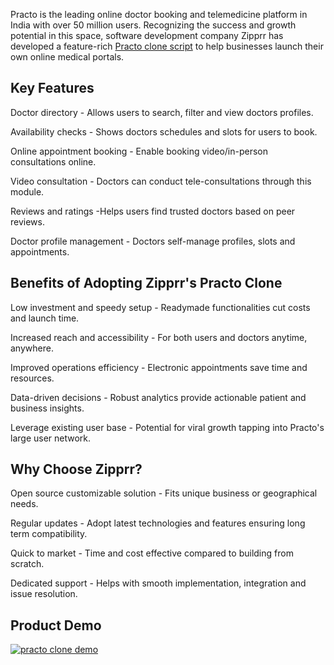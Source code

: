 Practo is the leading online doctor booking and telemedicine platform in India with over 50 million users. Recognizing the success and growth potential in this space, software development company Zipprr has developed a feature-rich <a href="https://zipprr.com/practo-clone/">Practo clone script</a> to help businesses launch their own online medical portals.

<h2><b>Key Features</b></h2>

Doctor directory - Allows users to search, filter and view doctors profiles.

Availability checks - Shows doctors schedules and slots for users to book.

Online appointment booking - Enable booking video/in-person consultations online.

Video consultation - Doctors can conduct tele-consultations through this module.

Reviews and ratings -Helps users find trusted doctors based on peer reviews.

Doctor profile management - Doctors self-manage profiles, slots and appointments.

<h2><b>Benefits of Adopting Zipprr's Practo Clone</b></h2>

Low investment and speedy setup - Readymade functionalities cut costs and launch time.

Increased reach and accessibility - For both users and doctors anytime, anywhere.

Improved operations efficiency - Electronic appointments save time and resources.

Data-driven decisions - Robust analytics provide actionable patient and business insights.

Leverage existing user base - Potential for viral growth tapping into Practo's large user network.

<h2><b>Why Choose Zipprr?</b></h2>

Open source customizable solution - Fits unique business or geographical needs.

Regular updates - Adopt latest technologies and features ensuring long term compatibility.

Quick to market - Time and cost effective compared to building from scratch.

Dedicated support - Helps with smooth implementation, integration and issue resolution.

<h2><b>Product Demo</b></h2>

[![practo clone demo](https://i.imgur.com/aUxfP8G.jpg)](https://youtu.be/-6ZPXrJJnZ4)
